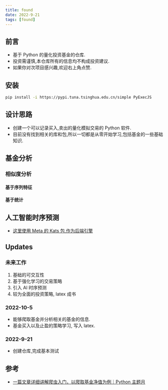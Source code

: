 ```yaml
---
title: found
date: 2022-9-21
tags: [found]
---
```


## 前言

- 基于 Python 的量化投资基金的仓库.
- 投资需谨慎,本仓库所有的信息均不构成投资建议.
- 如果你对次项目感兴趣,欢迎右上角点赞.

## 安装

```bash
pip install -i https://pypi.tuna.tsinghua.edu.cn/simple PyExecJS
```

## 设计思路

- 创建一个可以记录买入,卖出的量化模拟交易的 Python 软件.
- 目前没有找到相关的库和包,所以一切都是从零开始学习,包括基金的一些基础知识.

## 基金分析

### 相似度分析

#### 基于序列特征

#### 基于统计

## 人工智能时序预测

- [这里使用 Meta 的 Kats 包,作为后端引擎](https://github.com/facebookresearch/Kats)

## Updates

### 未来工作

1. 基础的可交互性
2. 基于强化学习的交易策略
3. 引入 AI 时序预测
4. 较为全面的投资策略, latex 成书

### 2022-10-5

- 能够爬取基金并分析相关的基金的信息.
- 基金买入以及止盈的策略学习, 写入 latex.

### 2022-9-21

- 创建仓库,完成基本测试

## 参考

- [一篇文章详细讲解爬虫入门，以爬取基金净值为例｜Python 主题月](https://juejin.cn/post/6986511668289208356)